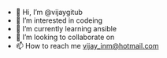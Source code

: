 - 👋 Hi, I’m @vijaygitub
- 👀 I’m interested in codeing
- 🌱 I’m currently learning ansible 
- 💞️ I’m looking to collaborate on 
- 📫 How to reach me vijay_inm@hotmail.com

<!---
vijaygitub/vijaygitub is a ✨ special ✨ repository because its `README.md` (this file) appears on your GitHub profile.
You can click the Preview link to take a look at your changes.
--->
